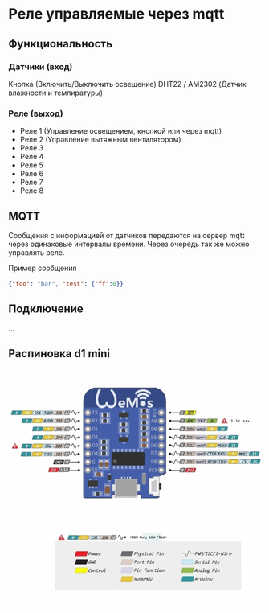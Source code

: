 # Реле управляемые через mqtt

## Функциональность

### Датчики (вход)
Кнопка (Включить/Выключить освещение)
DHT22 / AM2302 (Датчик влажности и темпиратуры)

### Реле (выход)
* Реле 1 (Управление освещением, кнопкой или через mqtt)
* Реле 2 (Управление вытяжным вентилятором)
* Реле 3
* Реле 4
* Реле 5
* Реле 6
* Реле 7
* Реле 8

## MQTT
Сообщения с информацией от датчиков передаются на сервер mqtt через одинаковые интервалы времени.
Через очередь так же можно управлять реле.

Пример сообщения
```json
{"foo": "bar", "test": {"ff":0}}
```

## Подключение

...

## Распиновка d1 mini
![D1 mini](wemos-d1-mini-pinout.png)